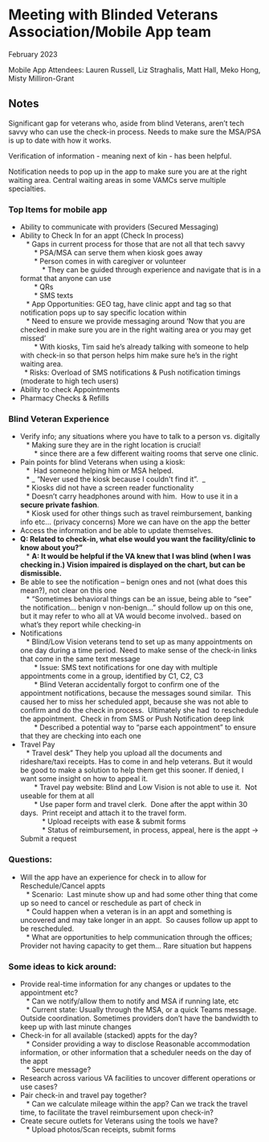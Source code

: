 # Meeting with Blinded Veterans Association/Mobile App team  
February 2023

Mobile App Attendees: Lauren Russell, Liz Straghalis, Matt Hall, Meko Hong, Misty Milliron-Grant    

## Notes

Significant gap for veterans who, aside from blind Veterans, aren’t tech savvy who can use the check-in process. Needs to make sure the MSA/PSA is up to date with how it works.

Verification of information - meaning next of kin - has been helpful.

Notification needs to pop up in the app to make sure you are at the right waiting area. Central waiting areas in some VAMCs serve multiple specialties.

### Top Items for mobile app

* Ability to communicate with providers (Secured Messaging)  
* Ability to Check In for an appt (Check In process)   
   * Gaps in current process for those that are not all that tech savvy  
       * PSA/MSA can serve them when kiosk goes away  
       * Person comes in with caregiver or volunteer   
           * They can be guided through experience and navigate that is in a format that anyone can use  
       * QRs  
       * SMS texts  
   * App Opportunities: GEO tag, have clinic appt and tag so that notification pops up to say specific location within   
   * Need to ensure we provide messaging around ‘Now that you are checked in make sure you are in the right waiting area or you may get missed’  
       * With kiosks, Tim said he’s already talking with someone to help with check-in so that person helps him make sure he’s in the right waiting area.  
   * Risks: Overload of SMS notifications & Push notification timings (moderate to high tech users)  
* Ability to check Appointments   
* Pharmacy Checks & Refills

### Blind Veteran Experience

* Verify info; any situations where you have to talk to a person vs. digitally  
   * Making sure they are in the right location is crucial!  
       * since there are a few different waiting rooms that serve one clinic.  
* Pain points for blind Veterans when using a kiosk:  
   *  Had someone helping him or MSA helped.   
   * \_ “Never used the kiosk because I couldn't find it”.  \_  
   * Kiosks did not have a screen reader functionality  
   * Doesn’t carry headphones around with him.  How to use it in a **secure private fashion**.    
   * Kiosk used for other things such as travel reimbursement, banking info etc… (privacy concerns) More we can have on the app the better  
* Access the information and be able to update themselves.   
* **Q: Related to check-in, what else would you want the facility/clinic to know about you?”**  
   * **A: It would be helpful if the VA knew that I was blind (when I was checking in.) Vision impaired is displayed on the chart, but can be dismissible.**  
* Be able to see the notification – benign ones and not (what does this mean?), not clear on this one  
   * “Sometimes behavioral things can be an issue, being able to “see” the notification… benign v non-benign…” should follow up on this one, but it may refer to who all at VA would become involved.. based on what’s they report while checking-in   
* Notifications  
   * Blind/Low Vision veterans tend to set up as many appointments on one day during a time period. Need to make sense of the check-in links that come in the same text message  
       * Issue: SMS text notifications for one day with multiple appointments come in a group, identified by C1, C2, C3  
       * Blind Veteran accidentally forgot to confirm one of the appointment notifications, because the messages sound similar.  This caused her to miss her scheduled appt, because she was not able to confirm and do the check in process.  Ultimately she had  to reschedule the appointment.  Check in from SMS or Push Notification deep link  
       * Described a potential way to “parse each appointment” to ensure that they are checking into each one  
* Travel Pay  
   * Travel desk” They help you upload all the documents and rideshare/taxi receipts. Has to come in and help veterans. But it would be good to make a solution to help them get this sooner. If denied, I want some insight on how to appeal it.  
       * Travel pay website: Blind and Low Vision is not able to use it.  Not useable for them at all  
       * Use paper form and travel clerk.  Done after the appt within 30 days.  Print receipt and attach it to the travel form.  
           * Upload receipts with ease & submit forms  
           * Status of reimbursement, in process, appeal, here is the appt -> Submit a request

### Questions:

* Will the app have an experience for check in to allow for Reschedule/Cancel appts  
   * Scenario:  Last minute show up and had some other thing that come up so need to cancel or reschedule as part of check in  
   * Could happen when a veteran is in an appt and something is uncovered and may take longer in an appt.  So causes follow up appt to be rescheduled.   
   * What are opportunities to help communication through the offices; Provider not having capacity to get them… Rare situation but happens

### Some ideas to kick around:

* Provide real-time information for any changes or updates to the appointment etc?  
   * Can we notify/allow them to notify and MSA if running late, etc  
   * Current state: Usually through the MSA, or a quick Teams message. Outside coordination. Sometimes providers don’t have the bandwidth to keep up with last minute changes  
* Check-in for all available (stacked) appts for the day?  
   * Consider providing a way to disclose Reasonable accommodation information, or other information that a scheduler needs on the day of the appt  
   * Secure message?  
* Research across various VA facilities to uncover different operations or use cases?  
* Pair check-in and travel pay together?   
   * Can we calculate mileage within the app? Can we track the travel time, to facilitate the travel reimbursement upon check-in?  
* Create secure outlets for Veterans using the tools we have?  
   * Upload photos/Scan receipts, submit forms
